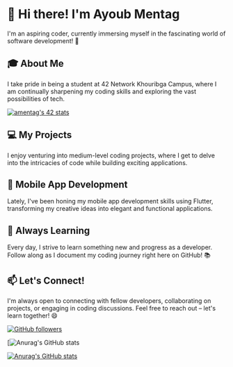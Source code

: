 # 👋 Hi there! I'm Ayoub Mentag

I'm an aspiring coder, currently immersing myself in the fascinating world of software development! 🚀

## 🎓 About Me

I take pride in being a student at 42 Network Khouribga Campus, where I am continually sharpening my coding skills and exploring the vast possibilities of tech.

[![amentag's 42 stats](https://badge.mediaplus.ma/darkblue/amentag)](https://github.com/oakoudad/badge42)

## 💻 My Projects

I enjoy venturing into medium-level coding projects, where I get to delve into the intricacies of code while building exciting applications.

## 📱 Mobile App Development

Lately, I've been honing my mobile app development skills using Flutter, transforming my creative ideas into elegant and functional applications.

## 🌱 Always Learning

Every day, I strive to learn something new and progress as a developer. Follow along as I document my coding journey right here on GitHub! 📚

## 📫 Let's Connect!

I'm always open to connecting with fellow developers, collaborating on projects, or engaging in coding discussions. Feel free to reach out – let's learn together! 😄

[![GitHub followers](https://img.shields.io/github/followers/Ayoub-Mentag)](https://github.com/Ayoub-Mentag)

[![Anurag's GitHub stats](https://github-readme-stats.vercel.app/api/top-langs/?username=Ayoub-Mentag&exclude_repo=github-readme-stats,Ayoub-Mentag.github.io&show_icons=true&locale=en&theme=holi)

[![Anurag's GitHub stats](https://github-readme-stats.vercel.app/api?username=Ayoub-Mentag&show_icons=true&theme=holi)](https://github.com/Ayoub-Mentag/github-readme-stats)
